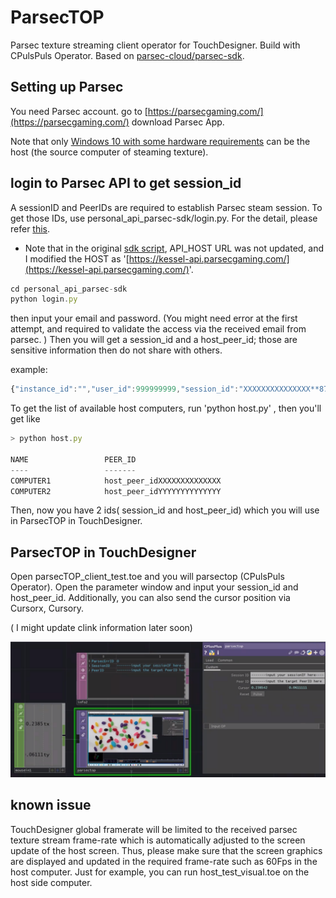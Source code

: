 # ParsecTOP
Parsec texture streaming client operator for TouchDesigner. Build with CPulsPuls Operator. Based on [parsec-cloud/parsec-sdk](https://github.com/parsec-cloud/parsec-sdk).

## Setting up Parsec

You need Parsec account. go to [https://parsecgaming.com/](https://parsecgaming.com/) download Parsec App. 

Note that only [Windows 10 with some hardware requirements](https://support.parsecgaming.com/hc/en-us/articles/115002699192-Hardware-Requirements-For-Hosting-A-Gaming-Session-On-Parsec) can be the host (the source computer of steaming texture).

## login to Parsec API to get session_id

A sessionID and PeerIDs are required to establish Parsec steam session. To get those IDs, use personal_api_parsec-sdk/login.py. For the detail, please refer [this](https://github.com/parsec-cloud/parsec-sdk/tree/master/api/personal). 

- Note that in the original [sdk script](https://github.com/parsec-cloud/parsec-sdk/tree/master/api/personal), API_HOST URL was not updated, and I modified the HOST as '[https://kessel-api.parsecgaming.com/](https://kessel-api.parsecgaming.com/)'.

```jsx
cd personal_api_parsec-sdk
python login.py
```

then input your email and password. (You might need error at the first attempt, and required to validate the access via the received email from parsec. ) Then you will get a session_id and a host_peer_id; those are sensitive information then do not share with others.

example:

```jsx
{"instance_id":"","user_id":999999999,"session_id":"XXXXXXXXXXXXXXX**872ff21f53a52757399594d5aXXXXXXXXXXXX**","host_peer_id":"1jOuXXXXXXXXXXXXXXXXXXx5je"}
```

To get the list of available host computers, run 'python host.py' , then you'll get like

```jsx
> python host.py

NAME                 PEER_ID
----                 -------
COMPUTER1            host_peer_idXXXXXXXXXXXXXX
COMPUTER2            host_peer_idYYYYYYYYYYYYYY
```

Then, now you have 2 ids( session_id and  host_peer_id) which you will use in ParsecTOP in TouchDesigner.

## ParsecTOP in TouchDesigner

Open parsecTOP_client_test.toe and you will parsectop (CPulsPuls Operator). Open the parameter window and input your session_id and host_peer_id. Additionally, you can also send the cursor position via Cursorx, Cursory. 

( I might update clink information later soon)

 

![img/ParsecTOP_sample.png](img/ParsecTOP_sample.png)

## known issue

TouchDesigner global framerate will be limited to the received parsec texture stream frame-rate which is automatically adjusted to the screen update of the host screen. Thus, please make sure that the screen graphics are displayed and updated in the required frame-rate such as 60Fps in the host computer. Just for example, you can run host_test_visual.toe on the host side computer.
